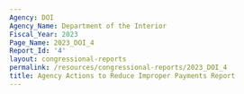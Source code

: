 ```yaml
---
Agency: DOI
Agency_Name: Department of the Interior
Fiscal_Year: 2023
Page_Name: 2023_DOI_4
Report_Id: '4'
layout: congressional-reports
permalink: /resources/congressional-reports/2023_DOI_4
title: Agency Actions to Reduce Improper Payments Report
---
```


